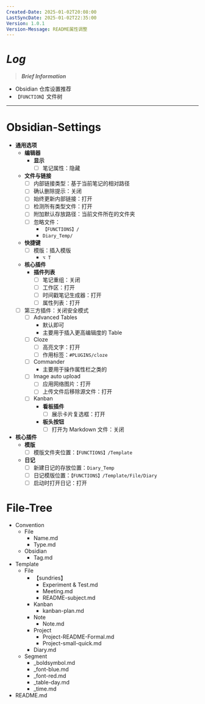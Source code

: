 ```yaml
---
Created-Date: 2025-01-02T20:08:00
LastSyncDate: 2025-01-02T22:35:00
Version: 1.0.1
Version-Message: README属性调整
---
```

# *Log*

> ***Brief Information***

- Obsidian 仓库设置推荐
- `【FUNCTION】`文件树

---
# Obsidian-Settings

- **通用选项**
	- **编辑器**
		- **显示**
			- [ ] 笔记属性：隐藏
	- **文件与链接**
		- [ ] 内部链接类型：基于当前笔记的相对路径
		- [ ] 确认删除提示：关闭
		- [ ] 始终更新内部链接：打开
		- [ ] 检测所有类型文件：打开
		- [ ] 附加默认存放路径：当前文件所在的文件夹
		- [ ] 忽略文件：
			- `【FUNCTIONS】/`
			- `Diary_Temp/`
	- **快捷键**
		- [ ] 模版：插入模版
			- `⌥ T`
	- **核心插件**
		- **插件列表**
			- [ ] 笔记重组：关闭
			- [ ] 工作区：打开
			- [ ] 时间戳笔记生成器：打开
			- [ ] 属性列表：打开
	- [ ] 第三方插件：关闭安全模式
		- [ ] Advanced Tables
			- 默认即可
			- 主要用于插入更高编辑度的 Table
		- [ ] Cloze
			- [ ] 高亮文字：打开
			- [ ] 作用标签：`#PLUGINS/cloze`
		- [ ] Commander
			- 主要用于操作属性栏之类的
		- [ ] Image auto upload
			- [ ] 应用网络图片：打开
			- [ ] 上传文件后移除源文件：打开
		- [ ] Kanban
			- **看板插件**
				- [ ] 展示卡片复选框：打开
			- **板头按钮**
				- [ ] 打开为 Markdown 文件：关闭
- **核心插件**
	- **模版**
		- [ ] 模版文件夹位置：`【FUNCTIONS】/Template`
	- **日记**
		- [ ] 新建日记的存放位置：`Diary_Temp`
		- [ ] 日记模版位置：`【FUNCTIONS】/Template/File/Diary`
		- [ ] 启动时打开日记：打开

# File-Tree

- Convention
	- File
		- Name.md
		- Type.md
	- Obsidian
		- Tag.md
- Template
	- File
		- 【sundries】
			- Experiment & Test.md
			- Meeting.md
			- README-subject.md
		- Kanban
			- kanban-plan.md
		- Note
			- Note.md
		- Project
			- Project-README-Formal.md
			- Project-small-quick.md
		- Diary.md
	- Segment
		- \_boldsymbol.md
		- \_font-blue.md
		- \_font-red.md
		- \_table-day.md
		- \_time.md
- README.md